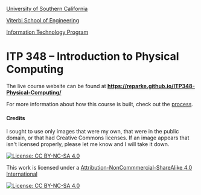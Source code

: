 [University of Southern California](https://www.usc.edu)

[Viterbi School of Engineering](https://viterbischool.usc.edu/)

[Information Technology Program](https://itp.usc.edu/)

# ITP 348 – Introduction to Physical Computing

The live course website can be found at **https://reparke.github.io/ITP348-Physical-Computing/**





For more information about how this course is built, check out the [process](how_this_site_is_built.md).



#### Credits

I sought to use only images that were my own, that were in the public domain, or that had Creative Commons licenses. If an image appears that isn't licensed properly, please let me know and I will take it down.


[![License: CC BY-NC-SA 4.0](https://img.shields.io/badge/License-CC%20BY--NC--SA%204.0-lightgrey.svg)](https://creativecommons.org/licenses/by-nc-sa/4.0/)

This work is licensed under a
[Attribution-NonCommmercial-ShareAlike 4.0 International](https://creativecommons.org/licenses/by-nc-sa/4.0/)

[![License: CC BY-NC-SA 4.0](https://licensebuttons.net/l/by-nc-sa/4.0/80x15.png)](http://creativecommons.org/licenses/by-nc-sa/4.0/)
